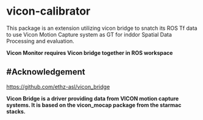 # vicon-calibrator
This package is an extension utilizing vicon bridge to snatch its ROS Tf data to use Vicon Motion Capture system as GT for inddor Spatial Data Processing and evaluation. 

**Vicon Monitor requires Vicon bridge together in ROS workspace** 



#Acknowledgement
---------------------------
https://github.com/ethz-asl/vicon_bridge

**Vicon Bridge is a driver providing data from VICON motion capture systems. It is based on the vicon_mocap package from the starmac stacks.**

